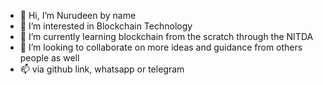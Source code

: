- 👋 Hi, I’m Nurudeen by name 
- 👀 I’m interested in Blockchain Technology 
- 🌱 I’m currently learning blockchain from the scratch through the NITDA 
- 💞️ I’m looking to collaborate on more ideas and guidance from others people as well 
- 📫 via github link, whatsapp or telegram

<!---
Nurah159288/Nurah159288 is a ✨ special ✨ repository because its `README.md` (this file) appears on your GitHub profile.
You can click the Preview link to take a look at your changes.
--->
